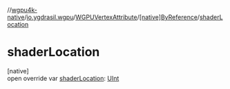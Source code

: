 //[wgpu4k-native](../../../../index.md)/[io.ygdrasil.wgpu](../../index.md)/[WGPUVertexAttribute](../index.md)/[[native]ByReference](index.md)/[shaderLocation](shader-location.md)

# shaderLocation

[native]\
open override var [shaderLocation](shader-location.md): [UInt](https://kotlinlang.org/api/core/kotlin-stdlib/kotlin/-u-int/index.html)